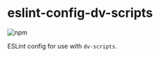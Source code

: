 # eslint-config-dv-scripts

![npm](https://img.shields.io/npm/v/eslint-config-dv-scripts)

ESLint config for use with `dv-scripts`.
